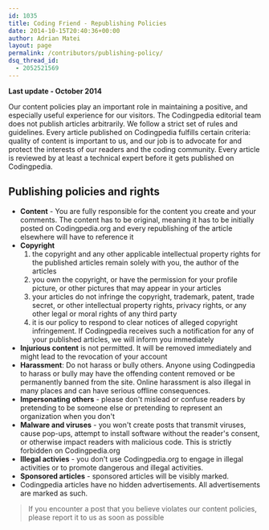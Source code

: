 ```yaml
---
id: 1035
title: Coding Friend - Republishing Policies
date: 2014-10-15T20:40:36+00:00
author: Adrian Matei
layout: page
permalink: /contributors/publishing-policy/
dsq_thread_id:
  - 2052521569
---
```

__Last update - October 2014__

Our content policies play an important role in maintaining a positive, and especially useful experience for our visitors. The Codingpedia editorial team does not publish articles arbitrarily. We follow a strict set of rules and guidelines. Every article published on Codingpedia fulfills certain criteria: quality of content is important to us, and our job is to advocate for and protect the interests of our readers and the coding community. Every article is reviewed by at least a technical expert before it gets published on Codingpedia.

## Publishing policies and rights
* **Content** - You are fully responsible for the content you create and your comments. The content has to be original, meaning it has to be initially posted on Codingpedia.org and every republishing of the article elsewhere will have to reference it
* **Copyright**
  1. the copyright and any other applicable intellectual property rights for the published articles remain solely with you, the author of the articles
  2. you own the copyright, or have the permission for your profile picture, or other pictures that may appear in your articles
  3. your articles do not infringe the copyright, trademark, patent, trade secret, or other intellectual property rights, privacy rights, or any other legal or moral rights of any third party
  4. it is our policy to respond to clear notices of alleged copyright infringement. If Codingpedia receives such a notification for any of your published articles, we will inform you immediately
* **Injurious content** is not permitted. It will be removed immediately and might lead to the revocation of your account
* **Harassment**: Do not harass or bully others. Anyone using Codingpedia to harass or bully may have the offending content removed or be permanently banned from the site. Online harassment is also illegal in many places and can have serious offline consequences.
* **Impersonating others** - please don't mislead or confuse readers by pretending to be someone else or pretending to represent an organization when you don't
* **Malware and viruses** - you won't create posts that transmit viruses, cause pop-ups, attempt to install software without the reader's consent, or otherwise impact readers with malicious code. This is strictly forbidden on Codingpedia.org
* **Illegal activies** - you don't use Codingpedia.org to engage in illegal activities or to promote dangerous and illegal activities.
* **Sponsored articles** - sponsored articles will be visibly marked.
* Codingpedia articles have no hidden advertisements. All advertisements are marked as such.


> If you encounter a post that you believe violates our content policies, please report it to us as soon as possible
